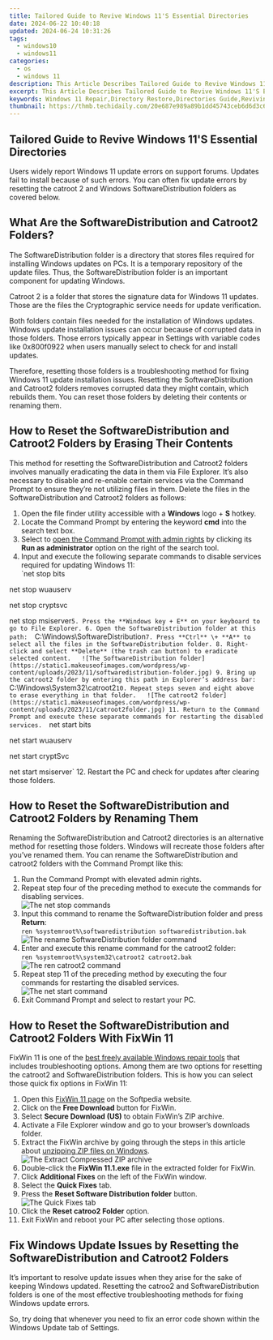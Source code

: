 ```yaml
---
title: Tailored Guide to Revive Windows 11'S Essential Directories
date: 2024-06-22 10:40:18
updated: 2024-06-24 10:31:26
tags:
  - windows10
  - windows11
categories:
  - os
  - windows 11
description: This Article Describes Tailored Guide to Revive Windows 11'S Essential Directories
excerpt: This Article Describes Tailored Guide to Revive Windows 11'S Essential Directories
keywords: Windows 11 Repair,Directory Restore,Directories Guide,Reviving Folders,Win11 Fixes,Essential Dirs Tips,Boot Menu Repair
thumbnail: https://thmb.techidaily.com/20e687e989a89b1dd45743ceb6d6d3c635644bf241cd4154d769e7b945709de7.jpg
---
```


## Tailored Guide to Revive Windows 11'S Essential Directories

 Users widely report Windows 11 update errors on support forums. Updates fail to install because of such errors. You can often fix update errors by resetting the catroot 2 and Windows SoftwareDistribution folders as covered below.

## What Are the SoftwareDistribution and Catroot2 Folders?

 The SoftwareDistribution folder is a directory that stores files required for installing Windows updates on PCs. It is a temporary repository of the update files. Thus, the SoftwareDistribution folder is an important component for updating Windows.

 Catroot 2 is a folder that stores the signature data for Windows 11 updates. Those are the files the Cryptographic service needs for update verification.

 Both folders contain files needed for the installation of Windows updates. Windows update installation issues can occur because of corrupted data in those folders. Those errors typically appear in Settings with variable codes like 0x800f0922 when users manually select to check for and install updates.

 Therefore, resetting those folders is a troubleshooting method for fixing Windows 11 update installation issues. Resetting the SoftwareDistribution and Catroot2 folders removes corrupted data they might contain, which rebuilds them. You can reset those folders by deleting their contents or renaming them.

## How to Reset the SoftwareDistribution and Catroot2 Folders by Erasing Their Contents

 This method for resetting the SoftwareDistribution and Catroot2 folders involves manually eradicating the data in them via File Explorer. It’s also necessary to disable and re-enable certain services via the Command Prompt to ensure they’re not utilizing files in them. Delete the files in the SoftwareDistribution and Catroot2 folders as follows:

1. Open the file finder utility accessible with a **Windows** logo + **S** hotkey.
2. Locate the Command Prompt by entering the keyword **cmd** into the search text box.
3. Select to [open the Command Prompt with admin rights](https://www.makeuseof.com/windows-run-command-prompt-admin/) by clicking its **Run as administrator** option on the right of the search tool.
4. Input and execute the following separate commands to disable services required for updating Windows 11:  
`net stop bits  

net stop wuauserv  

net stop cryptsvc  

net stop msiserver`
5. Press the **Windows key + E** on your keyboard to go to File Explorer.
6. Open the SoftwareDistribution folder at this path:  
`C:\Windows\SoftwareDistribution`
7. Press **Ctrl** \+ **A** to select all the files in the SoftwareDistribution folder.
8. Right-click and select **Delete** (the trash can button) to eradicate selected content.  
![The SoftwareDistribution folder](https://static1.makeuseofimages.com/wordpress/wp-content/uploads/2023/11/softwaredistribution-folder.jpg)
9. Bring up the catroot2 folder by entering this path in Explorer’s address bar:  
`C:\Windows\System32\catroot2`
10. Repeat steps seven and eight above to erase everything in that folder.  
![The catroot2 folder](https://static1.makeuseofimages.com/wordpress/wp-content/uploads/2023/11/catroot2folder.jpg)
11. Return to the Command Prompt and execute these separate commands for restarting the disabled services.  
`net start bits  

net start wuauserv  

net start cryptSvc  

net start msiserver`
12. Restart the PC and check for updates after clearing those folders.

## How to Reset the SoftwareDistribution and Catroot2 Folders by Renaming Them

 Renaming the SoftwareDistribution and Catroot2 directories is an alternative method for resetting those folders. Windows will recreate those folders after you’ve renamed them. You can rename the SoftwareDistribution and catroot2 folders with the Command Prompt like this:

1. Run the Command Prompt with elevated admin rights.
2. Repeat step four of the preceding method to execute the commands for disabling services.  
![The net stop commands](https://static1.makeuseofimages.com/wordpress/wp-content/uploads/2023/11/net-stop-commands.jpg)
3. Input this command to rename the SoftwareDistribution folder and press **Return**:  
`ren %systemroot%\softwaredistribution softwaredistribution.bak`  
![The rename SoftwareDistribution folder command](https://static1.makeuseofimages.com/wordpress/wp-content/uploads/2023/11/ren-softwaredistribution-command.jpg)
4. Enter and execute this rename command for the catroot2 folder:  
`ren %systemroot%\system32\catroot2 catroot2.bak`  
![The ren catroot2 command](https://static1.makeuseofimages.com/wordpress/wp-content/uploads/2023/11/ren-catroot2-folder.jpg)
5. Repeat step 11 of the preceding method by executing the four commands for restarting the disabled services.  
![The net start command](https://static1.makeuseofimages.com/wordpress/wp-content/uploads/2023/11/net-start-commands.jpg)
6. Exit Command Prompt and select to restart your PC.

## How to Reset the SoftwareDistribution and Catroot2 Folders With FixWin 11

 FixWin 11 is one of the [best freely available Windows repair tools](https://www.makeuseof.com/tag/5-free-tools-fix-problem-windows-10/) that includes troubleshooting options. Among them are two options for resetting the catroot2 and SoftwareDistribution folders. This is how you can select those quick fix options in FixWin 11:

1. Open this [FixWin 11 page](https://www.softpedia.com/get/Tweak/System-Tweak/FixWin-11.shtml) on the Softpedia website.
2. Click on the **Free Download** button for FixWin.
3. Select **Secure Download (US)** to obtain FixWin’s ZIP archive.
4. Activate a File Explorer window and go to your browser’s downloads folder.
5. Extract the FixWin archive by going through the steps in this article about [unzipping ZIP files on Windows](https://www.makeuseof.com/how-to-extract-zip-files-windows-11/).  
![The Extract Compressed ZIP archive](https://static1.makeuseofimages.com/wordpress/wp-content/uploads/2023/11/extract-compressed-window.jpg)
6. Double-click the **FixWin 11.1.exe** file in the extracted folder for FixWin.
7. Click **Additional Fixes** on the left of the FixWin window.
8. Select the **Quick Fixes** tab.
9. Press the **Reset Software Distribution folder** button.  
![The Quick Fixes tab](https://static1.makeuseofimages.com/wordpress/wp-content/uploads/2023/11/quick-fixes-tab.jpg)
10. Click the **Reset catroo2 Folder** option.
11. Exit FixWin and reboot your PC after selecting those options.

## Fix Windows Update Issues by Resetting the SoftwareDistribution and Catroot2 Folders

 It’s important to resolve update issues when they arise for the sake of keeping Windows updated. Resetting the catroo2 and SoftwareDistribution folders is one of the most effective troubleshooting methods for fixing Windows update errors.

 So, try doing that whenever you need to fix an error code shown within the Windows Update tab of Settings.
